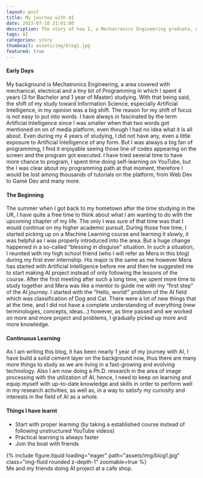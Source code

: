 ```yaml
---
layout: post
title: My journey with AI
date: 2023-07-10 21:01:00
description: The story of how I, a Mechatronics Engineering graduate, got started with AI.
tags: AI
categories: story
thumbnail: assets/img/blog1.jpg
featured: true
---
```


#### Early Days
My background is Mechatronics Engineering, a area covered with mechanical, electrical and a tiny bit of Programming in which I spent 4 years (3 for Bachelor and 1 year of Master) studying.
With that being said, the shift of my study toward Information Science, especially Artificial Intelligence, in my opinion was a big shift. The reason for my shift of focus is not easy to put into words. I have always in fascinated by the term Artificial Intelligence since I was smaller when that two words got mentioned on on of media platform, even though I had no idea what it is all about. Even during my 4 years of studying, I did not have any, even a little exposure to Artificial Intelligence of any form.
But I was always a big fan of programming, I find it enjoyable seeing those line of codes appearing on the screen and the program got executed. I have tried several time to have more chance to program, I spent time doing self-learning on YouTube, but the I was clear about my programming path at that moment, therefore I would be lost among thousands of tutorials on the platform, from Web Dev to Game Dev and many more.

#### The Beginning
The summer when I got back to my hometown after the time studying in the UK, I have quite a free time to think about what I am wanting to do with the upcoming chapter of my life. The only I was sure of that time was that I would continue on my higher academic pursuit. During those free time, I started picking up on a Machine Learning course and learning it slowly, it was helpful as I was properly introduced into the area.
But a huge change happened in a so-called “blessing in disguise” situation. In such a situation, I reunited with my high school friend (who I will refer as Mera in this blog) during my first ever internship. His major is the same as me however Mera has started with Artificial Intelligence before me and then he suggested me to start making AI project instead of only following the lessons of the course. After the first meeting after such a long time, we spent more time to study together and Mera was like a mentor to guide me with my “first step” of the AI journey.
I started with the “Hello, world!” problem of the AI field which was classification of Dog and Cat. There were a lot of new things that at the time, and I did not have a complete understanding of everything (new terminologies, concepts, ideas…) however, as time passed and we worked on more and more project and problems, I gradually picked up more and more knowledge.

#### Continuous Learning
As I am writing this blog, it has been nearly 1 year of my journey with AI, I have build a solid cement layer on the background now, thus there are many more things to study as we are living in a fast-growing and evolving technology.
Also I am now doing a Ph.D. research in the area of image processing with the utilization of AI, hence, I need to keep on learning and equip myself with up-to-date knowledge and skills in order to perform well in my research activities, as well as, in a way to satisfy my curiosity and interests in the field of AI as a whole.

#### Things I have learnt

- Start with proper learning (by taking a established course instead of following unstructured YouTube videos)
- Practical learning is always faster
- Join the boat with friends

<div class="row mt-3">
    <div class="col-sm mt-3 mt-md-0">
        {% include figure.liquid loading="eager" path="assets/img/blog1.jpg" class="img-fluid rounded z-depth-1" zoomable=true %}
    </div>
</div>
<div class="caption">
    Me and my friends doing AI project at a cafe shop.
</div>